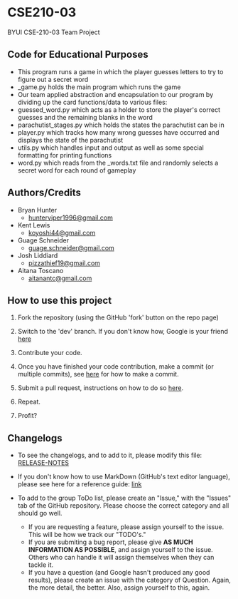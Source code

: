 # CSE210-03

BYUI CSE-210-03 Team Project

## Code for Educational Purposes

- This program runs a game in which the player guesses letters to try to figure out a secret word
- _game.py holds the main program which runs the game
- Our team applied abstraction and encapsulation to our program by dividing up the card functions/data to various files:
- guessed_word.py which acts as a holder to store the player's correct guesses and the remaining blanks in the word
- parachutist_stages.py which holds the states the parachutist can be in
- player.py which tracks how many wrong guesses have occurred and displays the state of the parachutist
- utils.py which handles input and output as well as some special formatting for printing functions
- word.py which reads from the _words.txt file and randomly selects a secret word for each round of gameplay

## Authors/Credits

- Bryan Hunter
  - hunterviper1996@gmail.com
- Kent Lewis
  - koyoshi44@gmail.com
- Guage Schneider
  - guage.schneider@gmail.com
- Josh Liddiard
  - pizzathief19@gmail.com
- Aitana Toscano
  - aitanantc@gmail.com

## How to use this project

1. Fork the repository (using the GitHub 'fork' button on the repo page)

2. Switch to the 'dev' branch. If you don't know how, Google is your friend [here](https://bfy.tw/SPc6)

3. Contribute your code.

4. Once you have finished your code contribution, make a commit (or multiple commits), see [here](https://bfy.tw/SPc5) for how to make a commit.

5. Submit a pull request, instructions on how to do so [here](https://bfy.tw/SPc7).

6. Repeat.

7. Profit?

## Changelogs

* To see the changelogs, and to add to it, please modify this file: [RELEASE-NOTES](RELEASE-NOTES.md)

* If you don't know how to use MarkDown (GitHub's text editor language), please see here for a reference guide: [link](https://www.markdownguide.org/)

* To add to the group ToDo list, please create an "Issue," with the "Issues" tab of the GitHub repository. Please choose the correct category and all should go well.
  * If you are requesting a feature, please assign yourself to the issue. This will be how we track our "TODO's."
  * If you are submiting a bug report, please give **AS MUCH INFORMATION AS POSSIBLE**, and assign yourself to the issue. Others who can handle it will assign themselves when they can tackle it.
  * If you have a question (and Google hasn't produced any good results), please create an issue with the category of Question. Again, the more detail, the better. Also, assign yourself to this, again.

